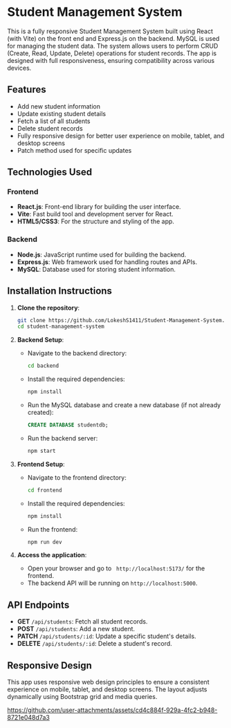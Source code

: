 # Student Management System

This is a fully responsive Student Management System built using React (with Vite) on the front end and Express.js on the backend. MySQL is used for managing the student data. The system allows users to perform CRUD (Create, Read, Update, Delete) operations for student records. The app is designed with full responsiveness, ensuring compatibility across various devices.

## Features

- Add new student information
- Update existing student details
- Fetch a list of all students
- Delete student records
- Fully responsive design for better user experience on mobile, tablet, and desktop screens
- Patch method used for specific updates

## Technologies Used

### Frontend

- **React.js**: Front-end library for building the user interface.
- **Vite**: Fast build tool and development server for React.
- **HTML5/CSS3**: For the structure and styling of the app.

### Backend

- **Node.js**: JavaScript runtime used for building the backend.
- **Express.js**: Web framework used for handling routes and APIs.
- **MySQL**: Database used for storing student information.

## Installation Instructions

1. **Clone the repository**:
   ```bash
   git clone https://github.com/LokeshS1411/Student-Management-System.git
   cd student-management-system
   ```

2. **Backend Setup**:
   - Navigate to the backend directory:
     ```bash
     cd backend
     ```
   - Install the required dependencies:
     ```bash
     npm install
     ```
   - Run the MySQL database and create a new database (if not already created):
     ```sql
     CREATE DATABASE studentdb;
     ```
   - Run the backend server:
     ```bash
     npm start
     ```

3. **Frontend Setup**:
   - Navigate to the frontend directory:
     ```bash
     cd frontend
     ```
   - Install the required dependencies:
     ```bash
     npm install
     ```
   - Run the frontend:
     ```bash
     npm run dev
     ```

4. **Access the application**:
   - Open your browser and go to ` http://localhost:5173/` for the frontend.
   - The backend API will be running on `http://localhost:5000`.

## API Endpoints

- **GET** `/api/students`: Fetch all student records.
- **POST** `/api/students`: Add a new student.
- **PATCH** `/api/students/:id`: Update a specific student's details.
- **DELETE** `/api/students/:id`: Delete a student's record.


## Responsive Design

This app uses responsive web design principles to ensure a consistent experience on mobile, tablet, and desktop screens. The layout adjusts dynamically using Bootstrap grid and media queries.


https://github.com/user-attachments/assets/cd4c884f-929a-4fc2-b948-8721e048d7a3

